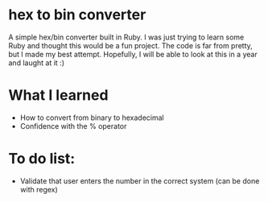 # hex to bin converter
A simple hex/bin converter built in Ruby. I was just trying to learn some Ruby and thought this would be a fun project. The code is far from pretty, but I made my best attempt. Hopefully, I will be able to look at this in a year and laught at it :) 

# What I learned
* How to convert from binary to hexadecimal
* Confidence with the % operator

# To do list:
- Validate that user enters the number in the correct system (can be done with regex)
